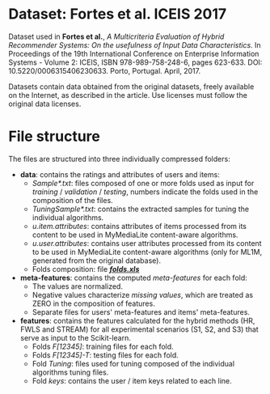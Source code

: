 # Dataset: Fortes et al. ICEIS 2017

Dataset used in **Fortes et al.**, *A Multicriteria Evaluation of Hybrid Recommender Systems: On the usefulness of Input Data Characteristics*. In Proceedings of the 19th International Conference on Enterprise Information Systems - Volume 2: ICEIS, ISBN 978-989-758-248-6, pages 623-633. DOI: 10.5220/0006315406230633. Porto, Portugal. April, 2017.

Datasets contain data obtained from the original datasets, freely available on the Internet, as described in the article. Use licenses must follow the original data licenses.

# File structure


The files are structured into three individually compressed folders:

-   **data**: contains the ratings and attributes of users and items:
    -   _Sample*.txt_: files composed of one or more folds used as input for _training_ / _validation_ / _testing_, numbers indicate the folds used in the composition of the files.
    -   _TuningSample*.txt_: contains the extracted samples for tuning the individual algorithms.
    -   _u.item.attributes_: contains attributes of items processed from its content to be used in MyMediaLite content-aware algorithms.
    -   _u.user.attributes_: contains user attributes processed from its content to be used in MyMediaLite content-aware algorithms (only for ML1M, generated from the original database).
    -   Folds composition: file ***[folds.xls](folds.xlsx)***
-   **meta-features**: contains the computed _meta-features_ for each fold:
    -   The values are normalized.
    -   Negative values characterize _missing values_, which are treated as ZERO in the composition of features.
    -   Separate files for users' meta-features and items' meta-features.
-   **features**: contains the features calculated for the hybrid methods (HR, FWLS and STREAM) for all experimental scenarios (S1, S2, and S3) that serve as input to the Scikit-learn.
    -   Folds _F[12345]_: training files for each fold.
    -   Folds _F[12345]-T_: testing files for each fold.
    -   Fold _Tuning_: files used for tuning composed of the individual algorithms tuning files.
    -   Fold _keys_: contains the user / item keys related to each line.
